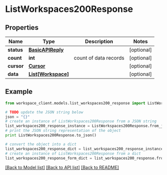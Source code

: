 # ListWorkspaces200Response


## Properties
Name | Type | Description | Notes
------------ | ------------- | ------------- | -------------
**status** | [**BasicAPIReply**](BasicAPIReply.md) |  | [optional] 
**count** | **int** | count of data records | [optional] 
**cursor** | [**Cursor**](Cursor.md) |  | [optional] 
**data** | [**List[Workspace]**](Workspace.md) |  | [optional] 

## Example

```python
from workspace_client.models.list_workspaces200_response import ListWorkspaces200Response

# TODO update the JSON string below
json = "{}"
# create an instance of ListWorkspaces200Response from a JSON string
list_workspaces200_response_instance = ListWorkspaces200Response.from_json(json)
# print the JSON string representation of the object
print ListWorkspaces200Response.to_json()

# convert the object into a dict
list_workspaces200_response_dict = list_workspaces200_response_instance.to_dict()
# create an instance of ListWorkspaces200Response from a dict
list_workspaces200_response_form_dict = list_workspaces200_response.from_dict(list_workspaces200_response_dict)
```
[[Back to Model list]](../README.md#documentation-for-models) [[Back to API list]](../README.md#documentation-for-api-endpoints) [[Back to README]](../README.md)


